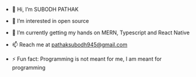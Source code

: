 - 👋 Hi, I’m SUBODH PATHAK
- 👀 I’m interested in open source
- 🌱 I’m currently getting my hands on MERN, Typescript and React Native
- 📫 Reach me at pathaksubodh945@gmail.com

- ⚡ Fun fact: Programming is not meant for me, I am meant for programming

<!---
1subodhpathak/1subodhpathak is a ✨ special ✨ repository because its `README.md` (this file) appears on your GitHub profile.
You can click the Preview link to take a look at your changes.
--->
<!---
<picture>
 <source media="(prefers-color-scheme: dark)" srcset="YOUR-DARKMODE-IMAGE">
 <source media="(prefers-color-scheme: light)" srcset="YOUR-LIGHTMODE-IMAGE">
 <img alt="YOUR-ALT-TEXT" src="YOUR-DEFAULT-IMAGE">
</picture>
--->
